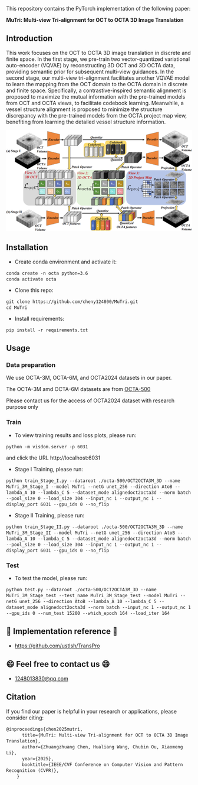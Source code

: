 This repository contains the PyTorch implementation of the following paper:

**MuTri: Multi-view Tri-alignment for OCT to OCTA 3D Image Translation**

## Introduction

This work focuses on the OCT to OCTA 3D image translation in discrete and finite space. In the first stage, we pre-train two vector-quantized variational auto-encoder (VQVAE) by reconstructing 3D OCT and 3D OCTA data, providing semantic prior for subsequent multi-view guidances. In the second stage, our multi-view tri-alignment facilitates another VQVAE model to learn the mapping from the OCT domain to the OCTA domain in discrete and finite space. Specifically, a contrastive-inspired semantic alignment is proposed to maximize the mutual information with the pre-trained models from OCT and OCTA views, to facilitate codebook learning. Meanwhile, a vessel structure alignment is proposed to minimize the structure discrepancy with the pre-trained models from the OCTA project map view, benefiting from learning the detailed vessel structure information.

![image](Fig/ours.png)

## Installation

- Create conda environment and activate it:
```
conda create -n octa python=3.6
conda activate octa
```
- Clone this repo:
```
git clone https://github.com/cheny124800/MuTri.git
cd MuTri
```

- Install requirements:
```
pip install -r requirements.txt
```

## Usage
### Data preparation
We use OCTA-3M, OCTA-6M, and OCTA2024 datasets in our paper. 

The OCTA-3M amd OCTA-6M datasets are from [OCTA-500](https://ieee-dataport.org/open-access/octa-500)

Please contact us for the access of OCTA2024 dataset with research purpose only

### Train 
- To view training results and loss plots, please run:
```
python -m visdom.server -p 6031
```
and click the URL http://localhost:6031

- Stage I Training, please run:
```
python train_Stage_I.py --dataroot ./octa-500/OCT2OCTA3M_3D --name MuTri_3M_Stage_I --model MuTri --netG unet_256 --direction AtoB --lambda_A 10 --lambda_C 5 --dataset_mode alignedoct2octa3d --norm batch --pool_size 0 --load_size 304 --input_nc 1 --output_nc 1 --display_port 6031 --gpu_ids 0 --no_flip
```

- Stage II Training, please run:
```
python train_Stage_II.py --dataroot ./octa-500/OCT2OCTA3M_3D --name MuTri_3M_Stage_II --model MuTri --netG unet_256 --direction AtoB --lambda_A 10 --lambda_C 5 --dataset_mode alignedoct2octa3d --norm batch --pool_size 0 --load_size 304 --input_nc 1 --output_nc 1 --display_port 6031 --gpu_ids 0 --no_flip
```

### Test
- To test the model, please run:
```
python test.py --dataroot ./octa-500/OCT2OCTA3M_3D --name MuTri_3M_Stage_test --test_name MuTri_3M_Stage_test --model MuTri --netG unet_256 --direction AtoB --lambda_A 10 --lambda_C 5 --dataset_mode alignedoct2octa3d --norm batch --input_nc 1 --output_nc 1 --gpu_ids 0 --num_test 15200 --which_epoch 164 --load_iter 164
```


## :rocket: Implementation reference  :rocket: 
  - https://github.com/ustlsh/TransPro


## :smile: Feel free to contact us :smile:
  - 1248013830@qq.com 

## Citation
If you find our paper is helpful in your research or applications, please consider citing:
```
@inproceedings{chen2025mutri,
      title={MuTri: Multi-view Tri-alignment for OCT to OCTA 3D Image Translation},
      author={Zhuangzhuang Chen, Hualiang Wang, Chubin Ou, Xiaomeng Li},
      year={2025},
      booktitle={IEEE/CVF Conference on Computer Vision and Pattern Recognition (CVPR)},
    }
```